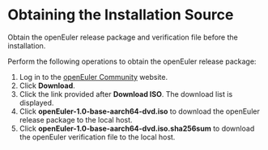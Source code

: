 # Obtaining the Installation Source<a name="EN-US_TOPIC_0219108824"></a>

Obtain the openEuler release package and verification file before the installation.

Perform the following operations to obtain the openEuler release package:

1.  Log in to the  [openEuler Community](https://openeuler.org)  website.
2.  Click  **Download**. 
3.  Click the link provided after  **Download ISO**. The download list is displayed.
4.  Click  **openEuler-1.0-base-aarch64-dvd.iso**  to download the openEuler release package to the local host.
5.  Click  **openEuler-1.0-base-aarch64-dvd.iso.sha256sum**  to download the openEuler verification file to the local host.
